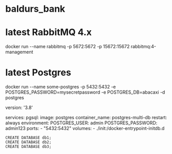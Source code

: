 # baldurs_bank

# latest RabbitMQ 4.x
docker run --name rabbitmq -p 5672:5672 -p 15672:15672 rabbitmq:4-management

# latest Postgres
docker run --name some-postgres -p 5432:5432 -e POSTGRES_PASSWORD=mysecretpassword -e POSTGRES_DB=abacaxi -d postgres

version: '3.8'

services:
  pgsql:
    image: postgres
    container_name: postgres-multi-db
    restart: always
    environment:
      POSTGRES_USER: admin
      POSTGRES_PASSWORD: admin123
    ports:
      - "5432:5432"
    volumes:
      - ./init:/docker-entrypoint-initdb.d


```
CREATE DATABASE db1;
CREATE DATABASE db2;
CREATE DATABASE db3;
```